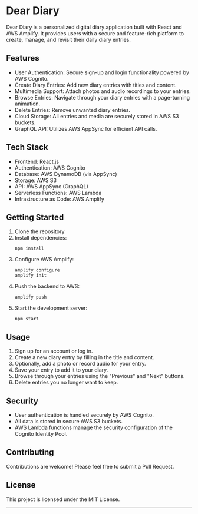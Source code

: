 # Dear Diary

Dear Diary is a personalized digital diary application built with React and AWS Amplify. It provides users with a secure and feature-rich platform to create, manage, and revisit their daily diary entries.

## Features

- User Authentication: Secure sign-up and login functionality powered by AWS Cognito.
- Create Diary Entries: Add new diary entries with titles and content.
- Multimedia Support: Attach photos and audio recordings to your entries.
- Browse Entries: Navigate through your diary entries with a page-turning animation.
- Delete Entries: Remove unwanted diary entries.
- Cloud Storage: All entries and media are securely stored in AWS S3 buckets.
- GraphQL API: Utilizes AWS AppSync for efficient API calls.

## Tech Stack

- Frontend: React.js
- Authentication: AWS Cognito
- Database: AWS DynamoDB (via AppSync)
- Storage: AWS S3
- API: AWS AppSync (GraphQL)
- Serverless Functions: AWS Lambda
- Infrastructure as Code: AWS Amplify

## Getting Started

1. Clone the repository
2. Install dependencies:
   ```
   npm install
   ```
3. Configure AWS Amplify:
   ```
   amplify configure
   amplify init
   ```
4. Push the backend to AWS:
   ```
   amplify push
   ```
5. Start the development server:
   ```
   npm start
   ```

## Usage

1. Sign up for an account or log in.
2. Create a new diary entry by filling in the title and content.
3. Optionally, add a photo or record audio for your entry.
4. Save your entry to add it to your diary.
5. Browse through your entries using the "Previous" and "Next" buttons.
6. Delete entries you no longer want to keep.

## Security

- User authentication is handled securely by AWS Cognito.
- All data is stored in secure AWS S3 buckets.
- AWS Lambda functions manage the security configuration of the Cognito Identity Pool.

## Contributing

Contributions are welcome! Please feel free to submit a Pull Request.

## License

This project is licensed under the MIT License.

---

